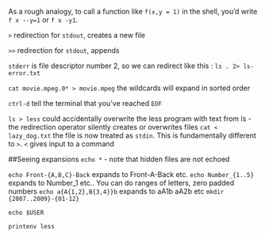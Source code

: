 As a rough analogy, to call a function like `f(x,y = 1)` in the shell, you’d write `f x --y=1` or `f x -y1`.

`>` redirection for `stdout`, creates a new file

`>>` redirection for `stdout`, appends

`stderr` is file descriptor number 2, so we can redirect like this :  `ls . 2> ls-error.txt`

`cat movie.mpeg.0* > movie.mpeg` the wildcards will expand in sorted order

`ctrl-d` tell the terminal that you've reached `EOF`


`ls > less` could accidentally overwrite the less program with text from ls - the redirection operator silently creates or overwrites files
`cat < lazy_dog.txt` the file is now treated as `stdin`.  This is fundamentally different to `>`. `<` gives input to a command

##Seeing expansions
`echo *` - note that hidden files are not echoed

`echo Front-{A,B,C}-Back` expands to Front-A-Back etc.
`echo Number_{1..5}` expands to Number_1 etc..  You can do ranges of letters, zero padded numbers
`echo a{A{1,2},B{3,4}}b` expands to aA1b aA2b etc
`mkdir {2007..2009}-{01-12}`

`echo $USER`

`printenv less`
